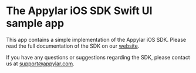 # The Appylar iOS SDK Swift UI sample app

This app contains a simple implementation of the Appylar iOS SDK. Please read the full documentation of the SDK on our [website](https://www.appylar.com/).

If you have any questions or suggestions regarding the SDK, please contact us at [support@appylar.com](mailto:support@appylar.com).
